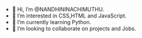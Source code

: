 - 👋 Hi, I’m @NANDHININACHIMUTHU.
- 👀 I’m interested in CSS,HTML and JavaScript. 
- 🌱 I’m currently learning Python.
- 💞️ I’m looking to collaborate on projects and Jobs.


<!---
NANDHININACHIMUTHU/NANDHININACHIMUTHU is a ✨ special ✨ repository because its `README.md` (this file) appears on your GitHub profile.
You can click the Preview link to take a look at your changes.
--->
